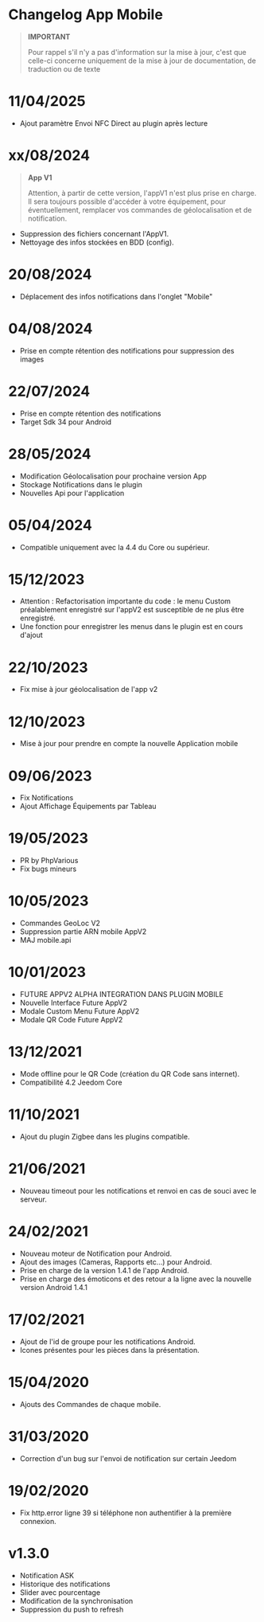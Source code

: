 # Changelog App Mobile

> **IMPORTANT**
>
> Pour rappel s'il n'y a pas d'information sur la mise à jour, c'est que celle-ci concerne uniquement de la mise à jour de documentation, de traduction ou de texte



# 11/04/2025

- Ajout paramètre Envoi NFC Direct au plugin après lecture

# xx/08/2024

> **App V1**
>
> Attention, à partir de cette version, l'appV1 n'est plus prise en charge.
> Il sera toujours possible d'accéder à votre équipement, pour éventuellement, remplacer vos commandes de géolocalisation et de notification.

- Suppression des fichiers concernant l'AppV1.
- Nettoyage des infos stockées en BDD (config).

# 20/08/2024

- Déplacement des infos notifications dans l'onglet "Mobile"

# 04/08/2024

- Prise en compte rétention des notifications pour suppression des images


# 22/07/2024

- Prise en compte rétention des notifications
- Target Sdk 34 pour Android

# 28/05/2024

- Modification Géolocalisation pour prochaine version App
- Stockage Notifications dans le plugin
- Nouvelles Api pour l'application

# 05/04/2024

- Compatible uniquement avec la 4.4 du Core ou supérieur.

# 15/12/2023

- Attention : Refactorisation importante du code : le menu Custom préalablement enregistré sur l'appV2 est susceptible de ne plus être enregistré.
- Une fonction pour enregistrer les menus dans le plugin est en cours d'ajout


# 22/10/2023

- Fix mise à jour géolocalisation de l'app v2

# 12/10/2023

- Mise à jour pour prendre en compte la nouvelle Application mobile

# 09/06/2023

- Fix Notifications
- Ajout Affichage Équipements par Tableau

# 19/05/2023

- PR by PhpVarious
- Fix bugs mineurs

# 10/05/2023

- Commandes GeoLoc V2
- Suppression partie ARN mobile AppV2
- MAJ mobile.api

# 10/01/2023

- FUTURE APPV2 ALPHA INTEGRATION DANS PLUGIN MOBILE
- Nouvelle Interface Future AppV2
- Modale Custom Menu Future AppV2
- Modale QR Code Future AppV2

# 13/12/2021

- Mode offline pour le QR Code (création du QR Code sans internet).
- Compatibilité 4.2 Jeedom Core

# 11/10/2021

- Ajout du plugin Zigbee dans les plugins compatible.

# 21/06/2021

- Nouveau timeout pour les notifications et renvoi en cas de souci avec le serveur.

# 24/02/2021

- Nouveau moteur de Notification pour Android.
- Ajout des images (Cameras, Rapports etc...) pour Android.
- Prise en charge de la version 1.4.1 de l'app Android.
- Prise en charge des émoticons et des retour a la ligne avec la nouvelle version Android 1.4.1

# 17/02/2021

- Ajout de l'id de groupe pour les notifications Android.
- Icones présentes pour les pièces dans la présentation.

# 15/04/2020

- Ajouts des Commandes de chaque mobile.

# 31/03/2020

- Correction d'un bug sur l'envoi de notification sur certain Jeedom

# 19/02/2020

- Fix http.error ligne 39 si téléphone non authentifier à la première connexion.

# v1.3.0

- Notification ASK
- Historique des notifications
- Slider avec pourcentage
- Modification de la synchronisation
- Suppression du push to refresh
